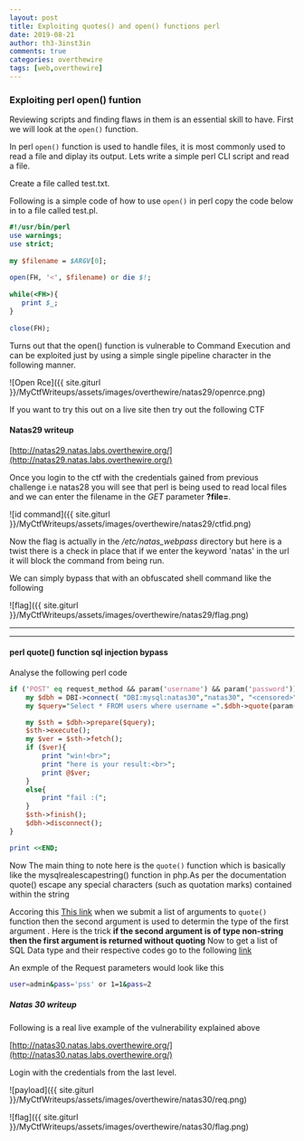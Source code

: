 ```yaml
---
layout: post
title: Exploiting quotes() and open() functions perl
date: 2019-08-21
author: th3-3inst3in
comments: true
categories: overthewire
tags: [web,overthewire]
---
```


### Exploiting perl open() funtion
Reviewing scripts and finding flaws in them is an essential skill to have. First we will look at the `open()` function.

In perl `open()` function is used to handle files, it is most commonly used to read a file and diplay its output. Lets write a simple perl CLI script and read a file.

Create a file called test.txt.

Following is a simple code of how to use `open()` in perl copy the code below in to a file called test.pl.

```perl
#!/usr/bin/perl
use warnings;
use strict;
 
my $filename = $ARGV[0];
 
open(FH, '<', $filename) or die $!;
 
while(<FH>){
   print $_;
}
 
close(FH);

```

Turns out that the open() function is vulnerable to Command Execution and can be exploited just by using a simple single pipeline character in the following manner.

![Open Rce]({{ site.giturl }}/MyCtfWriteups/assets/images/overthewire/natas29/openrce.png)

If you want to try this out on a live site then try out the following CTF
#### Natas29 writeup

[http://natas29.natas.labs.overthewire.org/](http://natas29.natas.labs.overthewire.org/)

Once you login to the ctf with the credentials gained from previous challenge i.e natas28 you will see that perl is being used to read local files and we can enter the filename in the _GET_ parameter **?file=**.

![id command]({{ site.giturl }}/MyCtfWriteups/assets/images/overthewire/natas29/ctfid.png)

Now the flag is actually in the _/etc/natas_webpass_ directory but here is a twist there is a check in place that if we enter the keyword 'natas' in the url it will block the command from being run.

We can simply bypass that with an obfuscated shell command like the following

![flag]({{ site.giturl }}/MyCtfWriteups/assets/images/overthewire/natas29/flag.png)


* * *
* * *

#### perl quote() function sql injection bypass


Analyse the following perl code

```perl
if ('POST' eq request_method && param('username') && param('password')){
    my $dbh = DBI->connect( "DBI:mysql:natas30","natas30", "<censored>", {'RaiseError' => 1});
    my $query="Select * FROM users where username =".$dbh->quote(param('username')) . " and password =".$dbh->quote(param('password')); 

    my $sth = $dbh->prepare($query);
    $sth->execute();
    my $ver = $sth->fetch();
    if ($ver){
        print "win!<br>";
        print "here is your result:<br>";
        print @$ver;
    }
    else{
        print "fail :(";
    }
    $sth->finish();
    $dbh->disconnect();
}

print <<END;

```

Now The main thing to note here is the `quote()` function which is basically like the mysqlrealescapestring() function in php.As per the documentation quote() escape any special characters (such as quotation marks) contained within the string

Accoring this [This link](https://stackoverflow.com/questions/40273267/is-perl-function-dbh-quote-still-secure/40275686#40275686) when we submit a list of arguments to `quote()`  function then the second argument is used to determin the type of the first argument . 
Here is the trick **if the second argument is of type non-string then the first argument is returned without quoting** 
Now to get a list of SQL Data type and their respective codes go to the following [link](http://www.cs.toronto.edu/~nn/csc309-20085/guide/pointbase/docs/html/htmlfiles/appendixedatatypecode.html)

An exmple of the Request parameters would look like this 

```bash
user=admin&pass='pss' or 1=1&pass=2

```

##### Natas 30 writeup 

Following is a real live example of the vulnerability explained above

[http://natas30.natas.labs.overthewire.org/](http://natas30.natas.labs.overthewire.org/)

Login with the credentials from the last level.


![payload]({{ site.giturl }}/MyCtfWriteups/assets/images/overthewire/natas30/req.png)

![flag]({{ site.giturl }}/MyCtfWriteups/assets/images/overthewire/natas30/flag.png)


